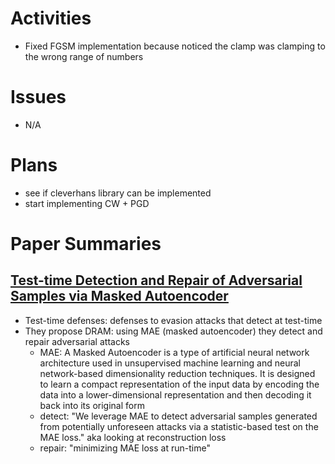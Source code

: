 # Activities
* Fixed FGSM implementation because noticed the clamp was clamping to the wrong range of numbers

# Issues
* N/A

# Plans
* see if cleverhans library can be implemented
* start implementing CW + PGD

# Paper Summaries
## [Test-time Detection and Repair of Adversarial Samples via Masked Autoencoder](https://arxiv.org/pdf/2303.12848.pdf)
* Test-time defenses: defenses to evasion attacks that detect at test-time
* They propose DRAM: using MAE (masked autoencoder) they detect and repair adversarial attacks
    * MAE: A Masked Autoencoder is a type of artificial neural network architecture used in unsupervised machine learning and neural network-based dimensionality reduction techniques. It is designed to learn a compact representation of the input data by encoding the data into a lower-dimensional representation and then decoding it back into its original form
    * detect: "We leverage MAE to detect adversarial samples generated from potentially unforeseen attacks via a statistic-based test on the MAE loss." aka looking at reconstruction loss
    * repair: "minimizing MAE loss at run-time"
